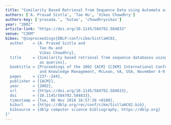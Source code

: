 ```yaml
---
title: "Similarity Based Retrieval from Sequence Data using Automata as Queries"
authors: ['A. Prasad Sistla', 'Tao Hu', 'Vikas Chowdhry']
authors-key: ['prasada.', 'hutao', 'chowdhryvikas']
year: "2002"
article-link: "https://doi.org/10.1145/584792.584833"
venue: "CIKM"
bibex: "@inproceedings{DBLP:conf/cikm/SistlaHC02,
  author    = {A. Prasad Sistla and
               Tao Hu and
               Vikas Chowdhry},
  title     = {Similarity based retrieval from sequence databases using automata
               as queries},
  booktitle = {Proceedings of the 2002 {ACM} {CIKM} International Conference on Information
               and Knowledge Management, McLean, VA, USA, November 4-9, 2002},
  pages     = {237--244},
  publisher = {{ACM}},
  year      = {2002},
  url       = {https://doi.org/10.1145/584792.584833},
  doi       = {10.1145/584792.584833},
  timestamp = {Tue, 06 Nov 2018 16:57:39 +0100},
  biburl    = {https://dblp.org/rec/conf/cikm/SistlaHC02.bib},
  bibsource = {dblp computer science bibliography, https://dblp.org}
}"
---
```

